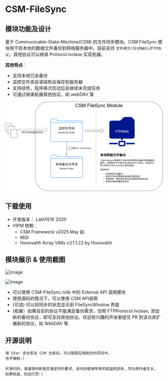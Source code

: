 # CSM-FileSync

## 模块功能及设计

基于 Communicable-State-Machine(CSM) 的文件同步模块。CSM FileSync 模块用于将本地的数据文件备份到网络服务器中。目前支持 `文件拷贝(针对NAS)`/`FTP协议`，其他协议可以继承 Protocol.lvclass 实现拓展。

**其他特点**：

- 支持本地冗余备份
- 监控文件夹目录结构会保存到服务器
- 支持续传，程序再次启动后会继续未完成任务
- 可通过继承拓展其他协议，如 webDAV 等

![CSM FileSync Module](_doc/CSM%20FileSync%20Module.png)

## 下载使用

- 开发版本： LabVIEW 2020
- VIPM 依赖：
  - CSM Framework v2025.May 起
  - MGI
  - Hooovahh Array VIMs v3.1.1.22 by Hooovahh

## 模块展示 & 使用截图

![image](https://github.com/user-attachments/assets/9a9cb5a6-106f-4a60-823e-7ce471767a4d)

![image](https://github.com/user-attachments/assets/ea977005-3c3b-4476-9cb1-c83e3ec27fba)

- 可以使用 CSM-FileSync.lvlib 中的 External API 调用模块
- 使用源码的情况下，可以使用 CSM API调用
- (可选) 可以将同步的状态显示到 FileSyncWindow 界面
- (拓展）如果目前的协议不能满足备份需求，仿照 FTPProtocol.lvclass, 添加新的备份协议，即可支持其他协议。欢迎有兴趣的开发者提交 PR 到该仓库扩展新的协议，如 WebDAV 等.

## 开源说明

```
请 Star 该仓库及 CSM 仓库后，可以随意应用到你的项目中。
也不强制:) 

开源代码，请谨慎判断是否满足你的要求，该代码使用带来的收益和损失，均与原作者无关。
如果收益，欢迎打赏:)
```
